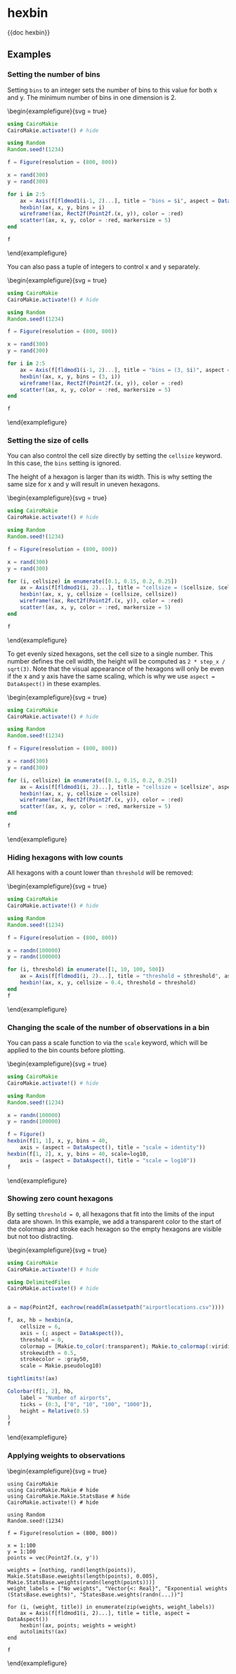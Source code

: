 # hexbin

{{doc hexbin}}

## Examples

### Setting the number of bins

Setting `bins` to an integer sets the number of bins to this value for both x and y.
The minimum number of bins in one dimension is 2.

\begin{examplefigure}{svg = true}
```julia
using CairoMakie
CairoMakie.activate!() # hide

using Random
Random.seed!(1234)

f = Figure(resolution = (800, 800))

x = rand(300)
y = rand(300)

for i in 2:5
    ax = Axis(f[fldmod1(i-1, 2)...], title = "bins = $i", aspect = DataAspect())
    hexbin!(ax, x, y, bins = i)
    wireframe!(ax, Rect2f(Point2f.(x, y)), color = :red)
    scatter!(ax, x, y, color = :red, markersize = 5)
end

f
```
\end{examplefigure}

You can also pass a tuple of integers to control x and y separately.

\begin{examplefigure}{svg = true}
```julia
using CairoMakie
CairoMakie.activate!() # hide

using Random
Random.seed!(1234)

f = Figure(resolution = (800, 800))

x = rand(300)
y = rand(300)

for i in 2:5
    ax = Axis(f[fldmod1(i-1, 2)...], title = "bins = (3, $i)", aspect = DataAspect())
    hexbin!(ax, x, y, bins = (3, i))
    wireframe!(ax, Rect2f(Point2f.(x, y)), color = :red)
    scatter!(ax, x, y, color = :red, markersize = 5)
end

f
```
\end{examplefigure}

### Setting the size of cells

You can also control the cell size directly by setting the `cellsize` keyword.
In this case, the `bins` setting is ignored.

The height of a hexagon is larger than its width.
This is why setting the same size for x and y will result in uneven hexagons.

\begin{examplefigure}{svg = true}
```julia
using CairoMakie
CairoMakie.activate!() # hide

using Random
Random.seed!(1234)

f = Figure(resolution = (800, 800))

x = rand(300)
y = rand(300)

for (i, cellsize) in enumerate([0.1, 0.15, 0.2, 0.25])
    ax = Axis(f[fldmod1(i, 2)...], title = "cellsize = ($cellsize, $cellsize)", aspect = DataAspect())
    hexbin!(ax, x, y, cellsize = (cellsize, cellsize))
    wireframe!(ax, Rect2f(Point2f.(x, y)), color = :red)
    scatter!(ax, x, y, color = :red, markersize = 5)
end

f
```
\end{examplefigure}

To get evenly sized hexagons, set the cell size to a single number.
This number defines the cell width, the height will be computed as `2 * step_x / sqrt(3)`.
Note that the visual appearance of the hexagons will only be even if the x and y axis have the same scaling, which is why we use `aspect = DataAspect()` in these examples.

\begin{examplefigure}{svg = true}
```julia
using CairoMakie
CairoMakie.activate!() # hide

using Random
Random.seed!(1234)

f = Figure(resolution = (800, 800))

x = rand(300)
y = rand(300)

for (i, cellsize) in enumerate([0.1, 0.15, 0.2, 0.25])
    ax = Axis(f[fldmod1(i, 2)...], title = "cellsize = $cellsize", aspect = DataAspect())
    hexbin!(ax, x, y, cellsize = cellsize)
    wireframe!(ax, Rect2f(Point2f.(x, y)), color = :red)
    scatter!(ax, x, y, color = :red, markersize = 5)
end

f
```
\end{examplefigure}

### Hiding hexagons with low counts

All hexagons with a count lower than `threshold` will be removed:

\begin{examplefigure}{svg = true}
```julia
using CairoMakie
CairoMakie.activate!() # hide

using Random
Random.seed!(1234)

f = Figure(resolution = (800, 800))

x = randn(100000)
y = randn(100000)

for (i, threshold) in enumerate([1, 10, 100, 500])
    ax = Axis(f[fldmod1(i, 2)...], title = "threshold = $threshold", aspect = DataAspect())
    hexbin!(ax, x, y, cellsize = 0.4, threshold = threshold)
end
f
```
\end{examplefigure}


### Changing the scale of the number of observations in a bin

You can pass a scale function to via the `scale` keyword, which will be applied to the bin counts before plotting.

\begin{examplefigure}{svg = true}
```julia
using CairoMakie
CairoMakie.activate!() # hide

using Random
Random.seed!(1234)

x = randn(100000)
y = randn(100000)

f = Figure()
hexbin(f[1, 1], x, y, bins = 40,
    axis = (aspect = DataAspect(), title = "scale = identity"))
hexbin(f[1, 2], x, y, bins = 40, scale=log10,
    axis = (aspect = DataAspect(), title = "scale = log10"))
f
```
\end{examplefigure}

### Showing zero count hexagons

By setting `threshold = 0`, all hexagons that fit into the limits of the input data are shown.
In this example, we add a transparent color to the start of the colormap and stroke each hexagon so the empty hexagons are visible but not too distracting.

\begin{examplefigure}{svg = true}
```julia
using CairoMakie
CairoMakie.activate!() # hide

using DelimitedFiles
CairoMakie.activate!() # hide


a = map(Point2f, eachrow(readdlm(assetpath("airportlocations.csv"))))

f, ax, hb = hexbin(a,
    cellsize = 6,
    axis = (; aspect = DataAspect()),
    threshold = 0,
    colormap = [Makie.to_color(:transparent); Makie.to_colormap(:viridis)],
    strokewidth = 0.5,
    strokecolor = :gray50,
    scale = Makie.pseudolog10)

tightlimits!(ax)

Colorbar(f[1, 2], hb,
    label = "Number of airports",
    ticks = (0:3, ["0", "10", "100", "1000"]),
    height = Relative(0.5)
)
f
```
\end{examplefigure}

### Applying weights to observations

\begin{examplefigure}{svg = true}
```
using CairoMakie
using CairoMakie.Makie # hide
using CairoMakie.Makie.StatsBase # hide
CairoMakie.activate!() # hide

using Random
Random.seed!(1234)

f = Figure(resolution = (800, 800))

x = 1:100
y = 1:100
points = vec(Point2f.(x, y'))

weights = [nothing, rand(length(points)), Makie.StatsBase.eweights(length(points), 0.005), Makie.StatsBase.weights(randn(length(points)))]
weight_labels = ["No weights", "Vector{<: Real}", "Exponential weights (StatsBase.eweights)", "StatesBase.weights(randn(...))"]

for (i, (weight, title)) in enumerate(zip(weights, weight_labels))
    ax = Axis(f[fldmod1(i, 2)...], title = title, aspect = DataAspect())
    hexbin!(ax, points; weights = weight)
    autolimits!(ax)
end

f
```
\end{examplefigure}
